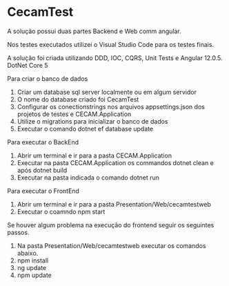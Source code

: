 # CecamTest
A solução possui duas partes Backend e Web comm angular.

Nos testes executados utilizei o Visual Studio Code para os testes finais.

A solução foi criada utilizando DDD, IOC, CQRS, Unit Tests e Angular 12.0.5.
DotNet Core 5

Para criar o banco de dados
1. Criar um database sql server localmente ou em algum servidor
2. O nome do database criado foi CecamTest
3. Configurar os conectionstrings nos arquivos appsettings.json dos projetos de testes e CECAM.Application 
4. Utilize o migrations para inicializar o banco de dados
5. Executar o comando dotnet ef database update

Para executar o BackEnd
1. Abrir um terminal e ir para a pasta CECAM.Application
2. Executar na pasta CECAM.Application os commandos dotnet clean e após dotnet build
3. Executar na pasta indicada o comando dotnet run

Para executar o FrontEnd
1. Abrir um terminal e ir para a pasta Presentation/Web/cecamtestweb
2. Executar o coamndo npm start

Se houver algum problema na execução do frontend seguir os seguintes passos.
1. Na pasta Presentation/Web/cecamtestweb executar os comandos abaixo.
2. npm install
3. ng update
4. npm update
